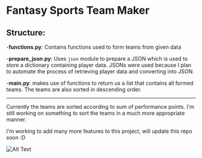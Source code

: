 # Fantasy Sports Team Maker

## Structure:

-**functions.py**: Contains functions used to form teams from given data

-**prepare_json.py**: Uses `json` module to prepare a JSON which is used to store a dictionary containing player data. JSONs were used because I plan to automate the process of retrieving player data and converting into JSON.

-**main.py**: makes use of functions to return us a list that contains all formed teams. The teams are also sorted in descending order.

---

Currently the teams are sorted according to sum of performance points. I'm still working on something to sort the teams in a much more appropriate manner.

I'm working to add many more features to this project, will update this repo soon :D

![Alt Text](https://media.giphy.com/media/LllA2dKt1qZuE/giphy.gif?cid=ecf05e47x7id135827j1im8uxkii9s77x1jivdx80uqzass3&rid=giphy.gif&ct=g)
